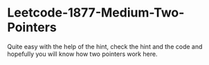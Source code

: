 # Leetcode-1877-Medium-Two-Pointers
Quite easy with the help of the hint, check the hint and the code and hopefully you will know how two pointers work here.
